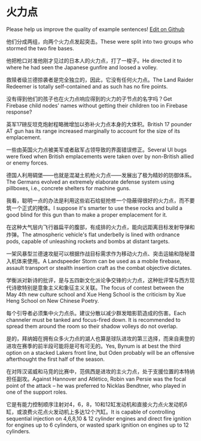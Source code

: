 # 火力点

Please help us improve the quality of example sentences! [Edit on Github](https://github.com/jiyushe/jiyu-example-sentence-source/blob/main/chinese/huolidian.md)

<p><span class="chinese">他们分成两组，向两个火力点发起突击。</span><span class="english">These were split into two groups who stormed the two fire bases.</span></p>

<p><span class="chinese">他把枪口对准他刚才见过的日本人的火力点，打了一梭子。</span><span class="english">He directed it to where he had seen the Japanese gunfire and loosed a volley.</span></p>

<p><span class="chinese">救赎者级兰德掠袭者是完全独立的，因此，它没有任何火力点。</span><span class="english">The Land Raider Redeemer is totally self-contained and as such has no fire points.</span></p>

<p><span class="chinese">没有得到他们的孩子也在火力点响应得到的火力的子节点的名字吗？</span><span class="english">Get Firebase child nodes' names without getting their children too in Firebase response?</span></p>

<p><span class="chinese">英军17磅反坦克炮射程略微增加以弥补火力点本身的大体积。</span><span class="english">British 17 pounder AT gun has its range increased marginally to account for the size of its emplacement.</span></p>

<p><span class="chinese">一些由英国火力点被美军或者敌军占领导致的界面错误修正。</span><span class="english">Several UI bugs were fixed when British emplacements were taken over by non-British allied or enemy forces.</span></p>

<p><span class="chinese">德国人利用碉堡——也就是混凝土机枪火力点——发展出了极为精妙的防御体系。</span><span class="english">The Germans evolved an extremely elaborate defense system using pillboxes, i.e., concrete shelters for machine guns.</span></p>

<p><span class="chinese">我看，聪明一点的办法是利用这些岩石给挺抢修一个隐蔽得很好的火力点，而不要筑一个正式的掩体。</span><span class="english">I suppose it's smarter to use these rocks and build a good blind for this gun than to make a proper emplacement for it.</span></p>

<p><span class="chinese">在这种大气层内飞行器扁平的腹部，有成排的火力点，能向远距离目标发射导弹和炸弹。</span><span class="english">The atmospheric vehicle's flat underbelly is lined with ordnance pods, capable of unleashing rockets and bombs at distant targets.</span></p>

<p><span class="chinese">一架风暴型兰德速攻艇可以根据作战目标需求作为移动火力点、突击运输和隐秘潜入机体来使用。</span><span class="english">A Landspeeder Storm can be used as a mobile firebase, assault transport or stealth insertion craft as the combat objective dictates.</span></p>

<p><span class="chinese">学衡派对新诗的批评，是与五四新文化派论争交锋的火力点，这种批评常与西方现代诗歌特别是意象主义和象征主义关联。</span><span class="english">The focus of contest between the May 4th new culture school and Xue Heng School is the criticism by Xue Heng School on New Chinese Poetry.</span></p>

<p><span class="chinese">每个引导者必须集中火力点杀。建议分散以减少群发暗影箭造成的伤害。</span><span class="english">Each channeler must be tanked and focus-fired down. It is recommended to spread them around the room so their shadow volleys do not overlap.</span></p>

<p><span class="chinese">是的，拜纳姆在拥有众多火力点的湖人也算是球队进攻的第三选择，而来自奥登的进攻在赛季的前半段可能将是可有可无的。</span><span class="english">Yes, Bynum is at best the third option on a stacked Lakers front line, but Oden probably will be an offensive afterthought the first half of the season.</span></p>

<p><span class="chinese">在对阵汉诺威和马竞的比赛中，范佩西是进攻的主火力点，处于支援位置的本特纳担任副攻。</span><span class="english">Against Hannover and Atlético, Robin van Persie was the focal point of the attack – he was preferred to Nicklas Bendtner, who played in one of the support roles.</span></p>

<p><span class="chinese">它是有能力控制顺序注射对4，6，8，10和12缸发动机和直接火力点火发动机6缸，或浪费火花点火发动机上多达12个汽缸。</span><span class="english">It is capable of controlling sequential injection on 4,6,8,10 & 12 cylinder engines and direct fire ignition for engines up to 6 cylinders, or wasted spark ignition on engines up to 12 cylinders.</span></p>

